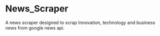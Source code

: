 # News_Scraper
A news scraper designed to scrap Innovation, technology and business news from google news api. 
